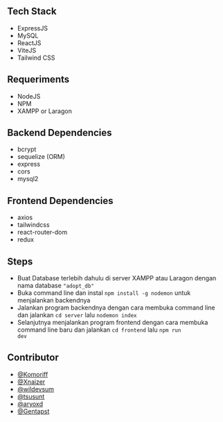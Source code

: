 ## Tech Stack
- ExpressJS
- MySQL
- ReactJS
- ViteJS
- Tailwind CSS

## Requeriments
- NodeJS
- NPM
- XAMPP or Laragon

## Backend Dependencies
- bcrypt
- sequelize (ORM)
- express
- cors
- mysql2

## Frontend Dependencies
- axios
- tailwindcss
- react-router-dom
- redux

## Steps
- Buat Database terlebih dahulu di server XAMPP atau Laragon dengan nama database <code>"adopt_db"</code>
- Buka command line dan instal <code>npm install -g nodemon</code> untuk menjalankan backendnya
- Jalankan program backendnya dengan cara membuka command line dan jalankan <code>cd server</code> lalu <code>nodemon index</code>
- Selanjutnya menjalankan program frontend dengan cara membuka command line baru dan jalankan <code>cd frontend</code> lalu <code>npm run dev</code>

## Contributor
- <a href="https://github.com/arifnrhdi">@Komoriff</a>
- <a href="https://github.com/Xnaizer">@Xnaizer</a>
- <a href="https://github.com/wildevsum">@wildevsum</a>
- <a href="https://github.com/tsusunt">@tsusunt</a>
- <a href="https://github.com/aryoxd">@aryoxd</a>
- <a href="https://github.com/Gentapst">@Gentapst</a>

